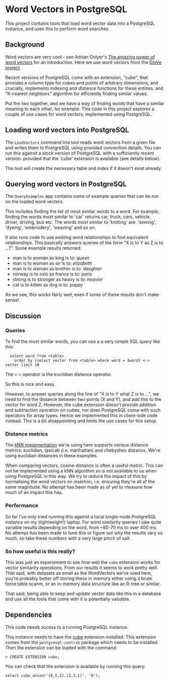 # Word Vectors in PostgreSQL

This project contains tools that load word vector data into a
PostgreSQL instance, and uses this to perform word searches.

## Background

Word vectors are very cool - see Adrian Colyer's [The amazing power of word vectors](https://blog.acolyer.org/2016/04/21/the-amazing-power-of-word-vectors/)
for an introduction. Here we use word vectors from the [GloVe project](https://nlp.stanford.edu/projects/glove/).
                    
Recent versions of PostgreSQL come with an extension, "cube", that provides a column type for cubes and points of 
arbitrary dimensions, and crucially, implements indexing and distance functions for these entities. and "K-nearest neighbors" algorithm
for efficiently finding similar values.

Put the two together, and we have a way of finding words that have a similar meaning to each other, for example.
This code in this project explores a couple of use cases for word vectors, implemented using PostgreSQL. 

## Loading word vectors into PostgreSQL

The `LoadVectors` command line tool reads word vectors from a given file and writes them to PostgreSQL using 
provided connection details. You can run this against a stock version of PostgreSQL with a sufficiently recent version.
provided that the 'cube' extension is available (see details below).

The tool will create the necessary table and index if it doesn't exist already.

## Querying word vectors in PostgreSQL

The `QueryExamples` app contains some of example queries that can be run on the loaded word vectors.
 
This includes finding the list of most similar words to a word. For example, finding the words most similar to 'car'
returns car, truck, cars, vehicle, driver, driving, bus etc. The words most similar to 'knitting' are: 'sewing', 'dyeing',
'embroidery', 'weaving' and so on.

It also runs code to use existing word relationships to find equivalent relationships. This basically answers queries
of the form "X is to Y as Z is to ...?". Some example results returned:

 * man is to woman as king is to: *queen*
 * man is to woman as sir is to: *elizabeth*
 * man is to woman as brother is to: *daughter*
 * norway is to oslo as france is to: *paris*
 * strong is to stronger as heavy is to: *heavier*
 * cat is to kitten as dog is to: *puppy*

As we see, this works fairly well, even if some of these results don't make sense!

## Discussion

### Queries

To find the most similar words, you can use a a very simple SQL query like this:

```
  select word from <table>
    order by (select vector from <table> where word = $word) <-> vector limit 10
```

The `<->` operator is the euclidian distance operator.

So this is nice and easy.

However, to answer queries along the line of "X is to Y what Z is to ...", we need to find the distance between two
points (X and Y), and add this to the vector for word Z. However, the cube extension doesn't provide addition and subtraction
operation on cubes, nor does PostgreSQL come with such operators for array types. Hence we implemented this in client-side
code instead. This is a bit disappointing and limits the use cases for this setup.

### Distance metrics

The [kNN implementation](https://www.postgresql.org/message-id/9E07E159-E405-41E2-9889-A04F534FC257@gmail.com) we're using here
supports various distance metrics: euclidian, taxicab (i.e. manhattan) and chebyshev distance. We're using euclidian distances
in these examples.

When comparing vectors, cosine-distance is often a useful metric. This can not be implemented using a kNN algorithm so is not
available to us when using PostgreSQL in this way. We try to reduce the impact of this by normalising the word vectors on 
insertion, i.e. ensuring they're all of the same magnitude. No attempt has been made as of yet to measure how much of an
impact this has.

### Performance

So far I've only tried running this against a local single-node PostgreSQL instance on my (lightweight!) laptop. For word
similarity queries I saw quite variable results depending on the word, from ~60-70 ms to over 400 ms. No attempt has been
made to tune this or figure out why the results vary so much, so take these numbers with a very large pinch of salt.

### So how useful is this really?

This was just an experiement to see how well the `cube` extension works for vector similarity operations. From our results
it seems to work pretty well. That said, with datasets as small as the WordVectors we've used here, you're probably better
off storing these in memory either using a brute force table scanm, or an in-memory data structure like an R-tree or similar.

That said, being able to keep and update vector data like this in a database and use all the tools that come with it 
is potentially valuable.

## Dependencies

This code needs access to a running PostgreSQL instance.

This instance needs to have the [cube](https://www.postgresql.org/docs/current/static/cube.html) extension installed. This extension comes from the `postgresql-contrib` package
which needs to be installed. Then the extension can be loaded with the command:

```
> CREATE EXTENSION cube;
```

You can check that the extension is available by running this query:

```
select cube_union('(0,5,2),(2,3,1)', '0');
```
